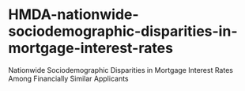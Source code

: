 # HMDA-nationwide-sociodemographic-disparities-in-mortgage-interest-rates

Nationwide Sociodemographic Disparities in Mortgage Interest Rates Among Financially Similar Applicants
